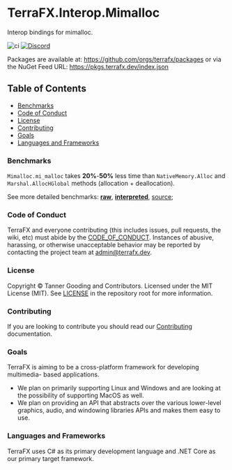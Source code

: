 # TerraFX.Interop.Mimalloc

Interop bindings for mimalloc.

![ci](https://github.com/terrafx/terrafx.interop.mimalloc/workflows/ci/badge.svg?branch=main&event=push)
[![Discord](https://img.shields.io/discord/593547387457372212.svg?label=Discord&style=plastic)](https://discord.terrafx.dev/)

Packages are available at: https://github.com/orgs/terrafx/packages or via the NuGet Feed URL: https://pkgs.terrafx.dev/index.json

## Table of Contents

* [Benchmarks](#benchmarks)
* [Code of Conduct](#code-of-conduct)
* [License](#license)
* [Contributing](#contributing)
* [Goals](#goals)
* [Languages and Frameworks](#languages-and-frameworks)

### Benchmarks

`Mimalloc.mi_malloc` takes **20%**-**50%** less time than `NativeMemory.Alloc` and
`Marshal.AllocHGlobal` methods (allocation + deallocation).

See more detailed benchmarks: [**raw**](./../benchmarks/BenchmarkResultsRaw.md),
[**interpreted**](./../benchmarks/BenchmarkResultsInterpreted.md), [source](./../benchmarks/Bench.cs);

### Code of Conduct

TerraFX and everyone contributing (this includes issues, pull requests, the
wiki, etc) must abide by the [CODE_OF_CONDUCT](CODE_OF_CONDUCT.md).
Instances of abusive, harassing, or otherwise unacceptable behavior may be
reported by contacting the project team at admin@terrafx.dev.

### License

Copyright © Tanner Gooding and Contributors. Licensed under the MIT License
(MIT). See [LICENSE](../LICENSE.md) in the repository root for more information.

### Contributing

If you are looking to contribute you should read our
[Contributing](CONTRIBUTING.md) documentation.

### Goals

TerraFX is aiming to be a cross-platform framework for developing multimedia-
based applications.

* We plan on primarily supporting Linux and Windows and are looking at the
  possibility of supporting MacOS as well.
* We plan on providing an API that abstracts over the various lower-level
  graphics, audio, and windowing libraries APIs and makes them easy to use.

### Languages and Frameworks

TerraFX uses C# as its primary development language and .NET Core as our primary
target framework.

